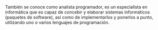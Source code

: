 También se conoce como analista programador, es un especialista en informática que es capaz de concebir y elaborar sistemas informáticos (paquetes de software), así como de implementarlos y ponerlos a punto, utilizando uno o varios lenguajes de programación.